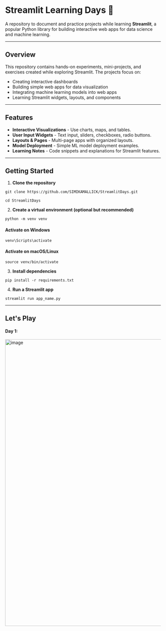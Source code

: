 # Streamlit Learning Days 🚀

A repository to document and practice projects while learning **Streamlit**, a popular Python library for building interactive web apps for data science and machine learning.

---

## Overview

This repository contains hands-on experiments, mini-projects, and exercises created while exploring Streamlit. The projects focus on:

- Creating interactive dashboards  
- Building simple web apps for data visualization  
- Integrating machine learning models into web apps  
- Learning Streamlit widgets, layouts, and components  

---

## Features

- **Interactive Visualizations** - Use charts, maps, and tables.  
- **User Input Widgets** - Text input, sliders, checkboxes, radio buttons.  
- **Layouts & Pages** - Multi-page apps with organized layouts.  
- **Model Deployment** - Simple ML model deployment examples.  
- **Learning Notes** - Code snippets and explanations for Streamlit features.  

---

## Getting Started

1. **Clone the repository**

```
git clone https://github.com/SIMIKAMALLICK/StreamlitDays.git
``` 
```
cd StreamlitDays
```
2. **Create a virtual environment (optional but recommended)**
```
python -m venv venv
```
#### Activate on Windows
```
venv\Scripts\activate
```
#### Activate on macOS/Linux
```
source venv/bin/activate
```
3. **Install dependencies**
```
pip install -r requirements.txt
```

4. **Run a Streamlit app**
```
streamlit run app_name.py
```
___

## Let's Play
   #### Day 1:
  <img width="1470" height="924" alt="image" src="https://github.com/user-attachments/assets/c2cd92ef-4655-4518-bb83-3865adf739e5" />
